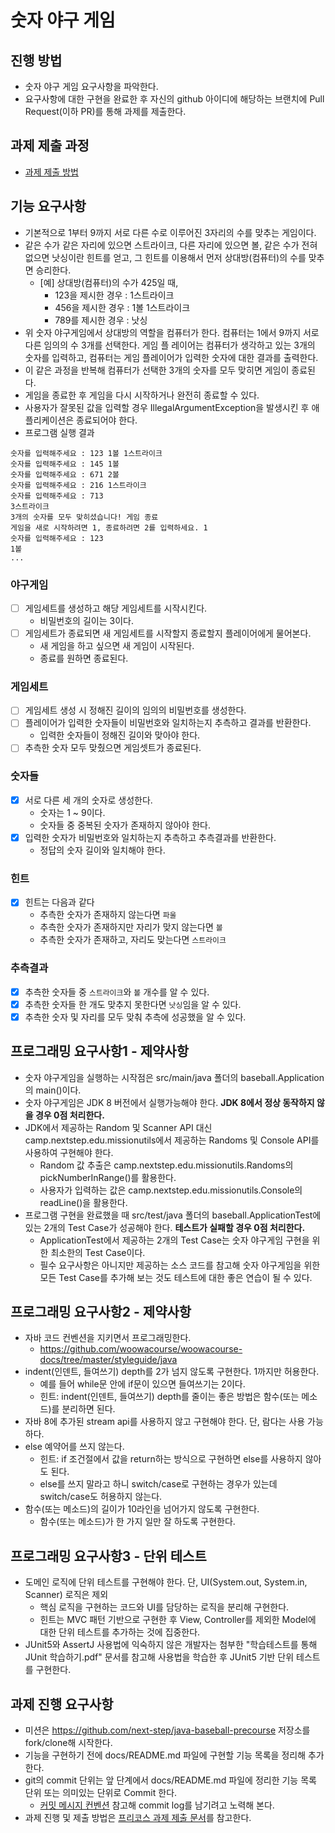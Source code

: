# 숫자 야구 게임

## 진행 방법

* 숫자 야구 게임 요구사항을 파악한다.
* 요구사항에 대한 구현을 완료한 후 자신의 github 아이디에 해당하는 브랜치에 Pull Request(이하 PR)를 통해 과제를 제출한다.

## 과제 제출 과정

* [과제 제출 방법](https://github.com/next-step/nextstep-docs/tree/master/precourse)

## 기능 요구사항

* 기본적으로 1부터 9까지 서로 다른 수로 이루어진 3자리의 수를 맞추는 게임이다.
* 같은 수가 같은 자리에 있으면 스트라이크, 다른 자리에 있으면 볼, 같은 수가 전혀 없으면 낫싱이란 힌트를 얻고, 그 힌트를 이용해서 먼저 상대방(컴퓨터)의 수를 맞추면 승리한다.
    * [예] 상대방(컴퓨터)의 수가 425일 때,
        * 123을 제시한 경우 : 1스트라이크
        * 456을 제시한 경우 : 1볼 1스트라이크
        * 789를 제시한 경우 : 낫싱
* 위 숫자 야구게임에서 상대방의 역할을 컴퓨터가 한다. 컴퓨터는 1에서 9까지 서로 다른 임의의 수 3개를 선택한다. 게임 플 레이어는 컴퓨터가 생각하고 있는 3개의 숫자를 입력하고, 컴퓨터는 게임 플레이어가
  입력한 숫자에 대한 결과를 출력한다.
* 이 같은 과정을 반복해 컴퓨터가 선택한 3개의 숫자를 모두 맞히면 게임이 종료된다.
* 게임을 종료한 후 게임을 다시 시작하거나 완전히 종료할 수 있다.
* 사용자가 잘못된 값을 입력할 경우 IllegalArgumentException을 발생시킨 후 애플리케이션은 종료되어야 한다.
* 프로그램 실행 결과

```text
숫자를 입력해주세요 : 123 1볼 1스트라이크
숫자를 입력해주세요 : 145 1볼
숫자를 입력해주세요 : 671 2볼
숫자를 입력해주세요 : 216 1스트라이크
숫자를 입력해주세요 : 713
3스트라이크
3개의 숫자를 모두 맞히셨습니다! 게임 종료
게임을 새로 시작하려면 1, 종료하려면 2를 입력하세요. 1
숫자를 입력해주세요 : 123
1볼
...
```

### 야구게임

- [ ] 게임세트를 생성하고 해당 게임세트를 시작시킨다.
    - 비밀번호의 길이는 3이다.
- [ ] 게임세트가 종료되면 새 게임세트를 시작할지 종료할지 플레이어에게 물어본다.
    - 새 게임을 하고 싶으면 새 게임이 시작된다.
    - 종료를 원하면 종료된다.

### 게임세트

- [ ] 게임세트 생성 시 정해진 길이의 임의의 비밀번호를 생성한다.
- [ ] 플레이어가 입력한 숫자들이 비밀번호와 일치하는지 추측하고 결과를 반환한다.
    - 입력한 숫자들이 정해진 길이와 맞아야 한다.
- [ ] 추측한 숫자 모두 맞췄으면 게임셋트가 종료된다.

### 숫자들

- [x] 서로 다른 세 개의 숫자로 생성한다.
    - 숫자는 1 ~ 9이다.
    - 숫자들 중 중복된 숫자가 존재하지 않아야 한다.
- [x] 입력한 숫자가 비밀번호와 일치하는지 추측하고 추측결과를 반환한다.
    - 정답의 숫자 길이와 일치해야 한다.

### 힌트

- [x] 힌트는 다음과 같다
    - 추측한 숫자가 존재하지 않는다면 `파울`
    - 추측한 숫자가 존재하지만 자리가 맞지 않는다면 `볼`
    - 추측한 숫자가 존재하고, 자리도 맞는다면 `스트라이크`

### 추측결과

- [x] 추측한 숫자들 중 `스트라이크`와 `볼` 개수를 알 수 있다.
- [x] 추측한 숫자들 한 개도 맞추지 못한다면 `낫싱`임을 알 수 있다.
- [x] 추측한 숫자 및 자리를 모두 맞춰 추측에 성공했을 알 수 있다.

## 프로그래밍 요구사항1 - 제약사항

* 숫자 야구게임을 실행하는 시작점은 src/main/java 폴더의 baseball.Application의 main()이다.
* 숫자 야구게임은 JDK 8 버전에서 실행가능해야 한다. **JDK 8에서 정상 동작하지 않을 경우 0점 처리한다.**
* JDK에서 제공하는 Random 및 Scanner API 대신 camp.nextstep.edu.missionutils에서 제공하는 Randoms 및 Console API를 사용하여 구현해야 한다.
    * Random 값 추출은 camp.nextstep.edu.missionutils.Randoms의 pickNumberInRange()를 활용한다.
    * 사용자가 입력하는 값은 camp.nextstep.edu.missionutils.Console의 readLine()을 활용한다.
* 프로그램 구현을 완료했을 때 src/test/java 폴더의 baseball.ApplicationTest에 있는 2개의 Test Case가 성공해야 한다. **테스트가 실패할 경우 0점 처리한다.**
    * ApplicationTest에서 제공하는 2개의 Test Case는 숫자 야구게임 구현을 위한 최소한의 Test Case이다.
    * 필수 요구사항은 아니지만 제공하는 소스 코드를 참고해 숫자 야구게임을 위한 모든 Test Case를 추가해 보는 것도 테스트에 대한 좋은 연습이 될 수 있다.

## 프로그래밍 요구사항2 - 제약사항

* 자바 코드 컨벤션을 지키면서 프로그래밍한다.
    * https://github.com/woowacourse/woowacourse-docs/tree/master/styleguide/java
* indent(인덴트, 들여쓰기) depth를 2가 넘지 않도록 구현한다. 1까지만 허용한다.
    * 예를 들어 while문 안에 if문이 있으면 들여쓰기는 2이다.
    * 힌트: indent(인덴트, 들여쓰기) depth를 줄이는 좋은 방법은 함수(또는 메소드)를 분리하면 된다.
* 자바 8에 추가된 stream api를 사용하지 않고 구현해야 한다. 단, 람다는 사용 가능하다.
* else 예약어를 쓰지 않는다.
    * 힌트: if 조건절에서 값을 return하는 방식으로 구현하면 else를 사용하지 않아도 된다.
    * else를 쓰지 말라고 하니 switch/case로 구현하는 경우가 있는데 switch/case도 허용하지 않는다.
* 함수(또는 메소드)의 길이가 10라인을 넘어가지 않도록 구현한다.
    * 함수(또는 메소드)가 한 가지 일만 잘 하도록 구현한다.

## 프로그래밍 요구사항3 - 단위 테스트

* 도메인 로직에 단위 테스트를 구현해야 한다. 단, UI(System.out, System.in, Scanner) 로직은 제외
    * 핵심 로직을 구현하는 코드와 UI를 담당하는 로직을 분리해 구현한다.
    * 힌트는 MVC 패턴 기반으로 구현한 후 View, Controller를 제외한 Model에 대한 단위 테스트를 추가하는 것에 집중한다.
* JUnit5와 AssertJ 사용법에 익숙하지 않은 개발자는 첨부한 "학습테스트를 통해 JUnit 학습하기.pdf" 문서를 참고해 사용법을 학습한 후 JUnit5 기반 단위 테스트를 구현한다.

## 과제 진행 요구사항

* 미션은 https://github.com/next-step/java-baseball-precourse 저장소를 fork/clone해 시작한다.
* 기능을 구현하기 전에 docs/README.md 파일에 구현할 기능 목록을 정리해 추가한다.
* git의 commit 단위는 앞 단계에서 docs/README.md 파일에 정리한 기능 목록 단위 또는 의미있는 단위로 Commit
  한다.
    * [커밋 메시지 컨벤션](https://gist.github.com/stephenparish/9941e89d80e2bc58a153) 참고해 commit log를 남기려고 노력해 본다.
* 과제 진행 및 제출 방법은 [프리코스 과제 제출 문서](https://github.com/next-step/nextstep-docs/blob/master/precourse)를 참고한다.
